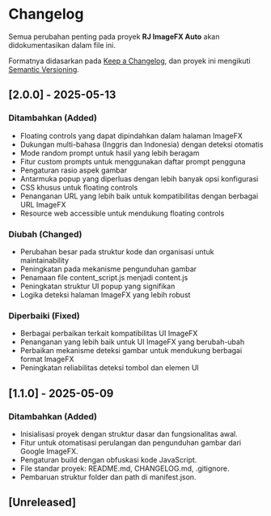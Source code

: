 # Changelog

Semua perubahan penting pada proyek **RJ ImageFX Auto** akan didokumentasikan dalam file ini.

Formatnya didasarkan pada [Keep a Changelog](https://keepachangelog.com/en/1.0.0/),
dan proyek ini mengikuti [Semantic Versioning](https://semver.org/spec/v2.0.0.html).

## [2.0.0] - 2025-05-13

### Ditambahkan (Added)
- Floating controls yang dapat dipindahkan dalam halaman ImageFX
- Dukungan multi-bahasa (Inggris dan Indonesia) dengan deteksi otomatis
- Mode random prompt untuk hasil yang lebih beragam
- Fitur custom prompts untuk menggunakan daftar prompt pengguna
- Pengaturan rasio aspek gambar
- Antarmuka popup yang diperluas dengan lebih banyak opsi konfigurasi
- CSS khusus untuk floating controls
- Penanganan URL yang lebih baik untuk kompatibilitas dengan berbagai URL ImageFX
- Resource web accessible untuk mendukung floating controls

### Diubah (Changed)
- Perubahan besar pada struktur kode dan organisasi untuk maintainability
- Peningkatan pada mekanisme pengunduhan gambar
- Penamaan file content_script.js menjadi content.js
- Peningkatan struktur UI popup yang signifikan
- Logika deteksi halaman ImageFX yang lebih robust

### Diperbaiki (Fixed)
- Berbagai perbaikan terkait kompatibilitas UI ImageFX
- Penanganan yang lebih baik untuk UI ImageFX yang berubah-ubah
- Perbaikan mekanisme deteksi gambar untuk mendukung berbagai format ImageFX
- Peningkatan reliabilitas deteksi tombol dan elemen UI

## [1.1.0] - 2025-05-09

### Ditambahkan (Added)
- Inisialisasi proyek dengan struktur dasar dan fungsionalitas awal.
- Fitur untuk otomatisasi perulangan dan pengunduhan gambar dari Google ImageFX.
- Pengaturan build dengan obfuskasi kode JavaScript.
- File standar proyek: README.md, CHANGELOG.md, .gitignore.
- Pembaruan struktur folder dan path di manifest.json.


## [Unreleased]
